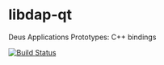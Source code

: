 # libdap-qt
Deus Applications Prototypes: C++  bindings

[![Build Status](https://travis-ci.com/kelvinblockchain/libdap-qt.svg?branch=master)](https://travis-ci.com/kelvinblockchain/libdap-qt)

